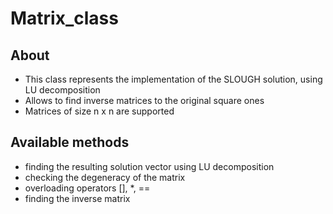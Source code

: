 # Matrix_class
## About
- This class represents the implementation of the SLOUGH solution, using LU decomposition
- Allows to find inverse matrices to the original square ones
- Matrices of size n x n are supported
## Available methods
- finding the resulting solution vector using LU decomposition
- checking the degeneracy of the matrix
- overloading operators [], *, ==
- finding the inverse matrix
